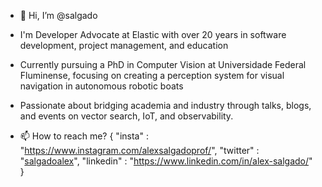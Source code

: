 - 👋 Hi, I’m @salgado
- I'm Developer Advocate at Elastic with over 20 years in software development, project management, and education
- Currently pursuing a PhD in Computer Vision at Universidade Federal Fluminense, focusing on creating a perception system for visual navigation in autonomous robotic boats
- Passionate about bridging academia and industry through talks, blogs, and events on vector search, IoT, and observability.

- 📫 How to reach me? 
{ 
"insta"     : "https://www.instagram.com/alexsalgadoprof/",
"twitter"   : "[salgadoalex](https://twitter.com/alexsalgadoprof)",
"linkedin"  : "https://www.linkedin.com/in/alex-salgado/"  
}

<!---
salgado/salgado is a ✨ special ✨ repository because its `README.md` (this file) appears on your GitHub profile.
You can click the Preview link to take a look at your changes.
--->
